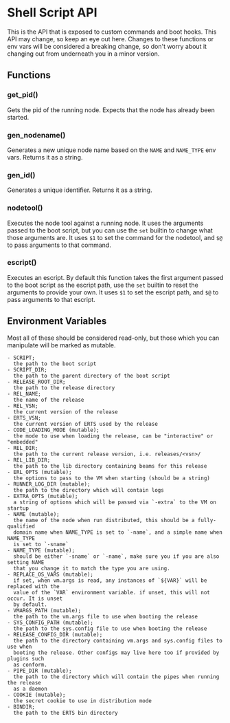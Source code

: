 # Shell Script API

This is the API that is exposed to custom commands and boot hooks. This API
may change, so keep an eye out here. Changes to these functions or env vars will
be considered a breaking change, so don't worry about it changing out from underneath
you in a minor version.

## Functions

### get_pid()

Gets the pid of the running node. Expects that the node has already been started.

### gen_nodename()

Generates a new unique node name based on the `NAME` and `NAME_TYPE` env vars. Returns
it as a string.

### gen_id()

Generates a unique identifier. Returns it as a string.

### nodetool()

Executes the node tool against a running node. It uses the arguments passed to the
boot script, but you can use the `set` builtin to change what those arguments are.
It uses `$1` to set the command for the nodetool, and `$@` to pass arguments to that
command.

### escript()

Executes an escript. By default this function takes the first argument passed to the boot
script as the escript path, use the `set` builtin to reset the arguments to provide your
own. It uses `$1` to set the escript path, and `$@` to pass arguments to that escript.

## Environment Variables

Most all of these should be considered read-only, but those which you can manipulate
will be marked as mutable.

```
- SCRIPT;
  the path to the boot script
- SCRIPT_DIR;
  the path to the parent directory of the boot script
- RELEASE_ROOT_DIR;
  the path to the release directory
- REL_NAME;
  the name of the release
- REL_VSN;
  the current version of the release
- ERTS_VSN;
  the current version of ERTS used by the release
- CODE_LOADING_MODE (mutable);
  the mode to use when loading the release, can be "interactive" or "embedded"
- REL_DIR;
  the path to the current release version, i.e. releases/<vsn>/
- REL_LIB_DIR;
  the path to the lib directory containing beams for this release
- ERL_OPTS (mutable);
  the options to pass to the VM when starting (should be a string)
- RUNNER_LOG_DIR (mutable);
  the path to the directory which will contain logs
- EXTRA_OPTS (mutable);
  a string of options which will be passed via `-extra` to the VM on startup
- NAME (mutable);
  the name of the node when run distributed, this should be a fully-qualified
  domain name when NAME_TYPE is set to `-name`, and a simple name when NAME_TYPE
  is set to `-sname`
- NAME_TYPE (mutable);
  should be either `-sname` or `-name`, make sure you if you are also setting NAME
  that you change it to match the type you are using.
- REPLACE_OS_VARS (mutable);
  if set, when vm.args is read, any instances of `${VAR}` will be replaced with the
  value of the `VAR` environment variable. if unset, this will not occur. It is unset
  by default.
- VMARGS_PATH (mutable);
  the path to the vm.args file to use when booting the release
- SYS_CONFIG_PATH (mutable);
  the path to the sys.config file to use when booting the release
- RELEASE_CONFIG_DIR (mutable);
  the path to the directory containing vm.args and sys.config files to use when
  booting the release. Other configs may live here too if provided by plugins such
  as conform.
- PIPE_DIR (mutable);
  the path to the directory which will contain the pipes when running the release
  as a daemon
- COOKIE (mutable);
  the secret cookie to use in distribution mode
- BINDIR;
  the path to the ERTS bin directory
```
